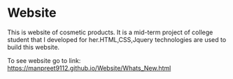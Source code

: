 # Website
 This is website of cosmetic products. It is a mid-term project of college student
 that I developed for her.HTML,CSS,Jquery technologies are used to build this website.  
    


To see website go to link: https://manpreet9112.github.io/Website/Whats_New.html

